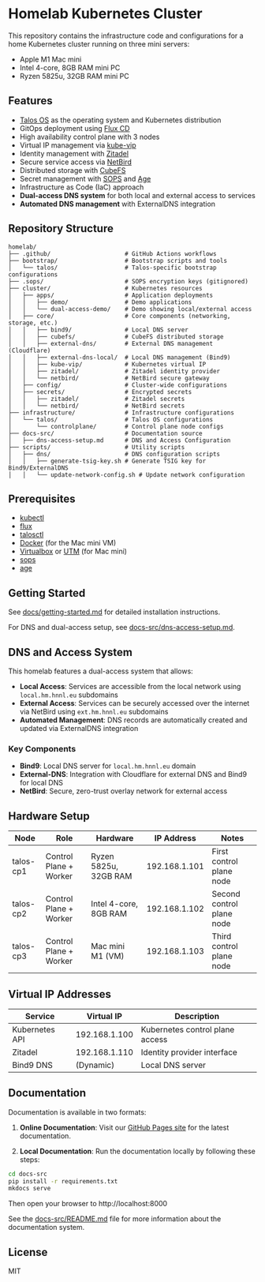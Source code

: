 # Homelab Kubernetes Cluster

This repository contains the infrastructure code and configurations for a home Kubernetes cluster running on three mini servers:
- Apple M1 Mac mini
- Intel 4-core, 8GB RAM mini PC
- Ryzen 5825u, 32GB RAM mini PC

## Features

- [Talos OS](https://www.talos.dev/v1.10/) as the operating system and Kubernetes distribution
- GitOps deployment using [Flux CD](https://fluxcd.io/)
- High availability control plane with 3 nodes
- Virtual IP management via [kube-vip](https://kube-vip.io/)
- Identity management with [Zitadel](https://zitadel.com/)
- Secure service access via [NetBird](https://netbird.io/)
- Distributed storage with [CubeFS](https://www.cubefs.io)
- Secret management with [SOPS](https://github.com/getsops/sops) and [Age](https://github.com/FiloSottile/age)
- Infrastructure as Code (IaC) approach
- **Dual-access DNS system** for both local and external access to services
- **Automated DNS management** with ExternalDNS integration

## Repository Structure

```
homelab/
├── .github/                     # GitHub Actions workflows
├── bootstrap/                   # Bootstrap scripts and tools
│   └── talos/                   # Talos-specific bootstrap configurations
├── .sops/                       # SOPS encryption keys (gitignored)
├── cluster/                     # Kubernetes resources
│   ├── apps/                    # Application deployments
│   │   ├── demo/                # Demo applications
│   │   └── dual-access-demo/    # Demo showing local/external access
│   ├── core/                    # Core components (networking, storage, etc.)
│   │   ├── bind9/               # Local DNS server
│   │   ├── cubefs/              # CubeFS distributed storage 
│   │   ├── external-dns/        # External DNS management (Cloudflare)
│   │   ├── external-dns-local/  # Local DNS management (Bind9)
│   │   ├── kube-vip/            # Kubernetes virtual IP
│   │   ├── zitadel/             # Zitadel identity provider
│   │   └── netbird/             # NetBird secure gateway
│   ├── config/                  # Cluster-wide configurations
│   ├── secrets/                 # Encrypted secrets
│   │   ├── zitadel/             # Zitadel secrets
│   │   └── netbird/             # NetBird secrets
├── infrastructure/              # Infrastructure configurations
│   └── talos/                   # Talos OS configurations
│       └── controlplane/        # Control plane node configs
├── docs-src/                    # Documentation source
│   ├── dns-access-setup.md      # DNS and Access Configuration
├── scripts/                     # Utility scripts
│   ├── dns/                     # DNS configuration scripts
│   │   ├── generate-tsig-key.sh # Generate TSIG key for Bind9/ExternalDNS
│   │   └── update-network-config.sh # Update network configuration
```

## Prerequisites

- [kubectl](https://kubernetes.io/docs/tasks/tools/install-kubectl/)
- [flux](https://fluxcd.io/docs/installation/)
- [talosctl](https://www.talos.dev/v1.10/introduction/getting-started/)
- [Docker](https://docs.docker.com/get-docker/) (for the Mac mini VM)
- [Virtualbox](https://www.virtualbox.org/) or [UTM](https://mac.getutm.app/) (for Mac mini)
- [sops](https://github.com/getsops/sops)
- [age](https://github.com/FiloSottile/age)

## Getting Started

See [docs/getting-started.md](docs/getting-started.md) for detailed installation instructions.

For DNS and dual-access setup, see [docs-src/dns-access-setup.md](docs-src/dns-access-setup.md).

## DNS and Access System

This homelab features a dual-access system that allows:

- **Local Access**: Services are accessible from the local network using `local.hm.hnnl.eu` subdomains
- **External Access**: Services can be securely accessed over the internet via NetBird using `ext.hm.hnnl.eu` subdomains
- **Automated Management**: DNS records are automatically created and updated via ExternalDNS integration

### Key Components

- **Bind9**: Local DNS server for `local.hm.hnnl.eu` domain
- **External-DNS**: Integration with Cloudflare for external DNS and Bind9 for local DNS
- **NetBird**: Secure, zero-trust overlay network for external access

## Hardware Setup

| Node | Role | Hardware | IP Address | Notes |
|------|------|----------|------------|-------|
| talos-cp1 | Control Plane + Worker | Ryzen 5825u, 32GB RAM | 192.168.1.101 | First control plane node |
| talos-cp2 | Control Plane + Worker | Intel 4-core, 8GB RAM | 192.168.1.102 | Second control plane node |
| talos-cp3 | Control Plane + Worker | Mac mini M1 (VM) | 192.168.1.103 | Third control plane node |

## Virtual IP Addresses

| Service | Virtual IP | Description |
|---------|------------|-------------|
| Kubernetes API | 192.168.1.100 | Kubernetes control plane access |
| Zitadel | 192.168.1.110 | Identity provider interface |
| Bind9 DNS | (Dynamic) | Local DNS server |

## Documentation

Documentation is available in two formats:

1. **Online Documentation**: Visit our [GitHub Pages site](https://USERNAME.github.io/homelab/) for the latest documentation.

2. **Local Documentation**: Run the documentation locally by following these steps:

```bash
cd docs-src
pip install -r requirements.txt
mkdocs serve
```

Then open your browser to http://localhost:8000

See the [docs-src/README.md](docs-src/README.md) file for more information about the documentation system.

## License

MIT
